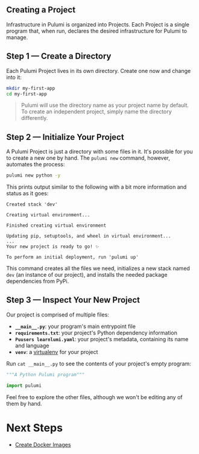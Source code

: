 ## Creating a Project

Infrastructure in Pulumi is organized into Projects. Each Project is a single program that, when run, declares the desired infrastructure for Pulumi to manage.

## Step 1 &mdash; Create a Directory

Each Pulumi Project lives in its own directory. Create one now and change into it:

```bash
mkdir my-first-app
cd my-first-app
```

> Pulumi will use the directory name as your project name by default. To create an independent project, simply name the directory differently.

## Step 2 &mdash; Initialize Your Project

A Pulumi Project is just a directory with some files in it. It's possible for you to create a new one by hand. The `pulumi new` command, however, automates the process:

```bash
pulumi new python -y
```

This prints output similar to the following with a bit more information and status as it goes:

```
Created stack 'dev'

Creating virtual environment...

Finished creating virtual environment

Updating pip, setuptools, and wheel in virtual environment...
...
Your new project is ready to go! ✨

To perform an initial deployment, run 'pulumi up'
```

This command creates all the files we need, initializes a new stack named `dev` (an instance of our project), and installs the needed package dependencies from PyPi.

## Step 3 &mdash; Inspect Your New Project

Our project is comprised of multiple files:

* **`__main__.py`**: your program's main entrypoint file
* **`requirements.txt`**: your project's Python dependency information
* **`Puusers learnlumi.yaml`**: your project's metadata, containing its name and language
* **`venv`**: a [virtualenv](https://pypi.org/project/virtualenv/) for your project

Run `cat __main__.py` to see the contents of your project's empty program:

```python
"""A Python Pulumi program"""

import pulumi
```

Feel free to explore the other files, although we won't be editing any of them by hand.

# Next Steps

* [Create Docker Images](../lab-02/Create_Docker_Images.md)
